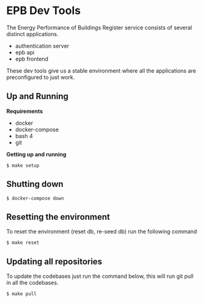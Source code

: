 # EPB Dev Tools

The Energy Performance of Buildings Register service consists of several 
distinct applications.

* authentication server
* epb api
* epb frontend

These dev tools give us a stable environment where all the applications are
preconfigured to just work.

## Up and Running

**Requirements**

* docker
* docker-compose
* bash 4
* git

**Getting up and running**

```shell script
$ make setup
```

## Shutting down

```shell script
$ docker-compose down
```

## Resetting the environment

To reset the environment (reset db, re-seed db) run the following command

```shell script
$ make reset
```

## Updating all repositories

To update the codebases just run the command below, this will run git pull in
all the codebases.

```shell script
$ make pull
```
